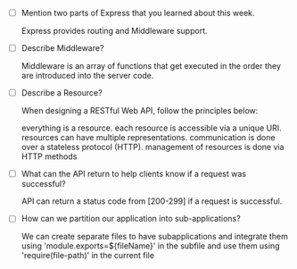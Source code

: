 - [ ] Mention two parts of Express that you learned about this week.

    Express provides routing and Middleware support.

- [ ] Describe Middleware?

    Middleware is an array of functions that get executed in the order they are introduced into the server code.

- [ ] Describe a Resource?

    When designing a RESTful Web API, follow the principles below:

    everything is a resource.
    each resource is accessible via a unique URI.
    resources can have multiple representations.
    communication is done over a stateless protocol (HTTP).
    management of resources is done via HTTP methods

- [ ] What can the API return to help clients know if a request was successful?

    API can return a status code from [200-299] if a request is successful.

- [ ] How can we partition our application into sub-applications?

    We can create separate files to have subapplications and integrate them using 'module.exports=${fileName}' in the subfile and use them using 'require(file-path)' in the current file